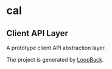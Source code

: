 # cal
## Client API Layer

A prototype client API abstraction layer.

The project is generated by [LoopBack](http://loopback.io).
